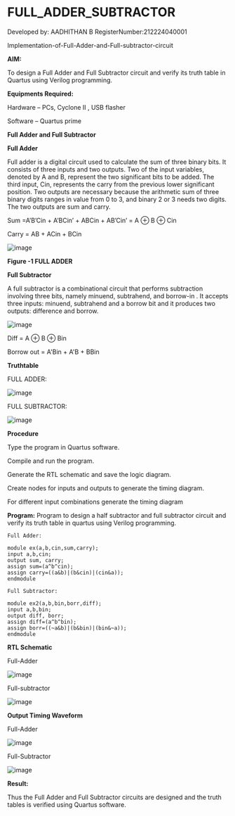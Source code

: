 # FULL_ADDER_SUBTRACTOR

Developed by: AADHITHAN B RegisterNumber:212224040001

Implementation-of-Full-Adder-and-Full-subtractor-circuit

**AIM:**

To design a Full Adder and Full Subtractor circuit and verify its truth table in Quartus using Verilog programming.

**Equipments Required:**

Hardware – PCs, Cyclone II , USB flasher

Software – Quartus prime

**Full Adder and Full Subtractor**

**Full Adder**

Full adder is a digital circuit used to calculate the sum of three binary bits. It consists of three inputs and two outputs. Two of the input variables, denoted by A and B, represent the two significant bits to be added. The third input, Cin, represents the carry from the previous lower significant position. Two outputs are necessary because the arithmetic sum of three binary digits ranges in value from 0 to 3, and binary 2 or 3 needs two digits. The two outputs are sum and carry.

Sum =A’B’Cin + A’BCin’ + ABCin + AB’Cin’ = A ⊕ B ⊕ Cin 

Carry = AB + ACin + BCin

![image](https://github.com/naavaneetha/FULL_ADDER_SUBTRACTOR/assets/154305477/0f30ba51-5ffb-4198-845f-18e054f675e7)

**Figure -1 FULL ADDER**

**Full Subtractor**

A full subtractor is a combinational circuit that performs subtraction involving three bits, namely minuend, subtrahend, and borrow-in . It accepts three inputs: minuend, subtrahend and a borrow bit and it produces two outputs: difference and borrow.

![image](https://github.com/naavaneetha/FULL_ADDER_SUBTRACTOR/assets/154305477/02b24f51-ab51-4304-9ad6-7b81ffc1ead5)

Diff = A ⊕ B ⊕ Bin 

Borrow out = A'Bin + A'B + BBin

**Truthtable**

FULL ADDER:

![image](https://github.com/user-attachments/assets/8844325c-5656-44b7-93bb-088b4d370cea)

FULL SUBTRACTOR:

![image](https://github.com/user-attachments/assets/24e1f110-c362-4e38-ba4d-ce76f27206e0)


**Procedure**

Type the program in Quartus software.

Compile and run the program.

Generate the RTL schematic and save the logic diagram.

Create nodes for inputs and outputs to generate the timing diagram.

For different input combinations generate the timing diagram

**Program:**
Program to design a half subtractor and full subtractor circuit and verify its truth table in quartus using Verilog programming. 


~~~
Full Adder: 

module ex(a,b,cin,sum,carry);
input a,b,cin;
output sum, carry;
assign sum=(a^b^cin);
assign carry=((a&b)|(b&cin)|(cin&a));
endmodule

Full Subtractor:

module ex2(a,b,bin,borr,diff);
input a,b,bin;
output diff, borr;
assign diff=(a^b^bin);
assign borr=((~a&b)|(b&bin)|(bin&~a));
endmodule
~~~

**RTL Schematic**

Full-Adder

![image](https://github.com/user-attachments/assets/5162ba9f-c163-4f15-a3e8-cd332e4e65d7)

Full-subtractor

![image](https://github.com/user-attachments/assets/b9036fa9-5d23-4d66-a59d-1e1395ad6e7a)



**Output Timing Waveform**

Full-Adder

![image](https://github.com/user-attachments/assets/ff749d6c-e583-4b61-96a5-5ed686eaede6)

Full-Subtractor

![image](https://github.com/user-attachments/assets/ca2f3407-0524-48cd-9952-8df9faf8c5a7)



**Result:**

Thus the Full Adder and Full Subtractor circuits are designed and the truth tables is verified using Quartus software.



